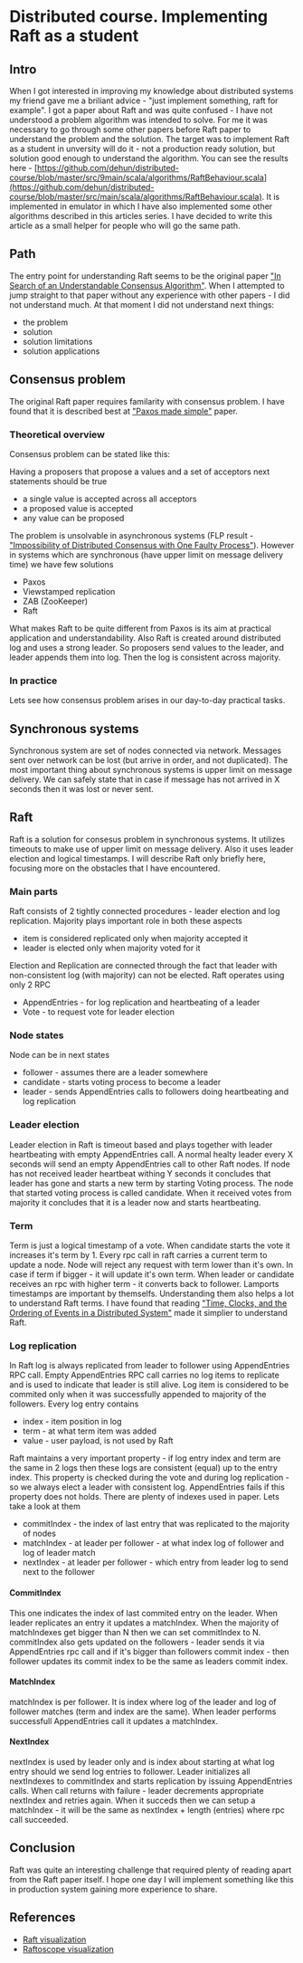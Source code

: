 # Distributed course. Implementing Raft as a student #
## Intro ##
When I got interested in improving my knowledge about distributed systems my friend gave me a briliant advice - "just implement something, raft for example".
I got a paper about Raft and was quite confused - I have not understood a problem algorithm was intended to solve.
For me it was necessary to go through some other papers before Raft paper to understand the problem and the solution.
The target was to implement Raft as a student in unversity will do it - not a production ready solution, but solution good enough to understand the algorithm.
You can see the results here - [https://github.com/dehun/distributed-course/blob/master/src/9main/scala/algorithms/RaftBehaviour.scala](https://github.com/dehun/distributed-course/blob/master/src/main/scala/algorithms/RaftBehaviour.scala). It is implemented in emulator in which I have also implemented some other algorithms described in this articles series.
I have decided to write this article as a small helper for people who will go the same path.

## Path ##
The entry point for understanding Raft seems to be the original paper ["In Search of an Understandable Consensus Algorithm"](https://raft.github.io/raft.pdf).
When I attempted to jump straight to that paper without any experience with other papers - I did not understand much.
At that moment I did not understand next things:

- the problem
- solution
- solution limitations
- solution applications

## Consensus problem ##
The original Raft paper requires familarity with consensus problem. 
I have found that it is described best at ["Paxos made simple"](https://www.microsoft.com/en-us/research/publication/paxos-made-simple/) paper.

### Theoretical overview ###
Consensus problem can be stated like this:

Having a proposers that propose a values and a set of acceptors next statements should be true

- a single value is accepted across all acceptors
- a proposed value is accepted
- any value can be proposed

The problem is unsolvable in asynchronous systems (FLP result - ["Impossibility of Distributed Consensus with One Faulty Process"](https://groups.csail.mit.edu/tds/papers/Lynch/jacm85.pdf)). 
However in systems which are synchronous (have upper limit on message delivery time) we have few solutions

- Paxos
- Viewstamped replication
- ZAB (ZooKeeper)
- Raft

What makes Raft to be quite different from Paxos is its aim at practical application and understandability.
Also Raft is created around distributed log and uses a strong leader.
So proposers send values to the leader, and leader appends them into log. 
Then the log is consistent across majority. 

### In practice ###
Lets see how consensus problem arises in our day-to-day practical tasks.

## Synchronous systems ##
Synchronous system are set of nodes connected via network.
Messages sent over network can be lost (but arrive in order, and not duplicated).
The most important thing about synchronous systems is upper limit on message delivery.
We can safely state that in case if message has not arrived in X seconds then it was lost or never sent.

## Raft ##
Raft is a solution for consesus problem in synchronous systems.
It utilizes timeouts to make use of upper limit on message delivery. 
Also it uses leader election and logical timestamps.
I will describe Raft only briefly here, focusing more on the obstacles that I have encountered.

### Main parts ###
Raft consists of 2 tightly connected procedures - leader election and log replication.
Majority plays important role in both these aspects 

- item is considered replicated only when majority accepted it
- leader is elected only when majority voted for it

Election and Replication are connected through the fact that leader with non-consistent log (with majority) can not be elected.
Raft operates using only 2 RPC
- AppendEntries - for log replication and heartbeating of a leader
- Vote - to request vote for leader election

### Node states ###
Node can be in next states

- follower - assumes there are a leader somewhere 
- candidate - starts voting process to become a leader
- leader - sends AppendEntries calls to followers doing heartbeating and log replication

### Leader election ###
Leader election in Raft is timeout based and plays together with leader heartbeating with empty AppendEntries call.
A normal healty leader every X seconds will send an empty AppendEntries call to other Raft nodes.
If node has not received leader heartbeat withing Y seconds it concludes that leader has gone and starts a new term by starting Voting process.
The node that started voting process is called candidate. 
When it received votes from majority it concludes that it is a leader now and starts heartbeating.

### Term ###
Term is just a logical timestamp of a vote. When candidate starts the vote it increases it's term by 1.
Every rpc call in raft carries a current term to update a node. Node will reject any request with term lower than it's own.
In case if term if bigger - it will update it's own term. When leader or candidate receives an rpc with higher term - it converts back to follower. 
Lamports timestamps are important by themselfs. Understanding them also helps a lot to understand Raft terms.
I have found that reading ["Time, Clocks, and the Ordering of Events in a Distributed System"](http://amturing.acm.org/p558-lamport.pdf) made it simplier to understand Raft.

### Log replication ###
In Raft log is always replicated from leader to follower using AppendEntries RPC call.
Empty AppendEntries RPC call carries no log items to replicate and is used to indicate that leader is still alive.
Log item is considered to be commited only when it was successfully appended to majority of the followers.
Every log entry contains 
- index - item position in log
- term - at what term item was added
- value - user payload, is not used by Raft

Raft maintains a very important property - if log entry index and term are the same in 2 logs then these logs are consistent (equal) up to the entry index.
This property is checked during the vote and during log replication - so we always elect a leader with consistent log. 
AppendEntries fails if this property does not holds.
There are plenty of indexes used in paper. Lets take a look at them

- commitIndex - the index of last entry that was replicated to the majority of nodes
- matchIndex - at leader per follower - at what index log of follower and log of leader match
- nextIndex - at leader per follower - which entry from leader log to send next to the follower

#### CommitIndex ####
This one indicates the index of last commited entry on the leader. 
When leader replicates an entry it updates a matchIndex. When the majority of matchIndexes get bigger than N then we can set commitIndex to N.
commitIndex also gets updated on the followers - leader sends it via AppendEntries rpc call and if it's bigger than followers commit index - then follower updates its commit index to be the same as leaders commit index. 

#### MatchIndex ####
matchIndex is per follower. It is  index where log of the leader and log of follower matches (term and index are the same).
When leader performs successfull AppendEntries call it updates a matchIndex.

#### NextIndex ####
nextIndex is used by leader only and is index about starting at what log entry should we send log entries to follower.
Leader initializes all nextIndexes to commitIndex and starts replication by issuing AppendEntries calls.
When call returns with failure - leader decrements appropriate nextIndex and retries again. 
When it succeds then we can setup a matchIndex - it will be the same as nextIndex + length (entries) where rpc call succeeded. 

## Conclusion ##
Raft was quite an interesting challenge that required plenty of reading apart from the Raft paper itself.
I hope one day I will implement something like this in production system gaining more experience to share.

## References ##
- [Raft visualization](http://thesecretlivesofdata.com/raft/)
- [Raftoscope visualization](https://raft.github.io/raftscope/index.html)
